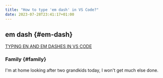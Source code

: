 ```yaml
---
title: "How to type 'em dash' in VS Code?"
date: 2023-07-28T23:41:17+01:00
---
```


## em dash {#em-dash}

[TYPING EN AND EM DASHES IN VS CODE](https://fotoallerlei.com/blog/post/2020/typing-en-and-em-dashes-in-vs-code/post/)

### Family {#family}

I'm at home looking after two grandkids today, I won't get much else done.